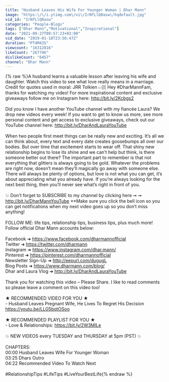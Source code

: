 ```yaml
---
title: "Husband Leaves His Wife For Younger Woman | Dhar Mann"
image: "https:\/\/i.ytimg.com\/vi\/IrNfLlQ0asw\/hqdefault.jpg"
vid_id: "IrNfLlQ0asw"
categories: "People-Blogs"
tags: ["Dhar Mann","Motivational","Inspirational"]
date: "2021-09-27T09:57:23+03:00"
vid_date: "2019-01-18T23:56:47Z"
duration: "PT4M43S"
viewcount: "16312816"
likeCount: "267746"
dislikeCount: "6457"
channel: "Dhar Mann"
---
```

{% raw %}A husband learns a valuable lesson after leaving his wife and daughter. Watch this video to see what love really means in a marriage. Credit for quotes used in moral: JRR Tolkien 👉🏽 Hey #DharMannFam, thanks for watching my video! For more inspirational content and exclusive giveaways follow me on Instagram here: <a rel="nofollow" target="blank" href="http://bit.ly/2Kcbgs2">http://bit.ly/2Kcbgs2</a><br /><br />Did you know I have another YouTube channel with my fiancée Laura? We drop new videos every week! If you want to get to know us more, see more personal content and get access to exclusive giveaways, check out our YouTube channel here: <a rel="nofollow" target="blank" href="http://bit.ly/DharAndLauraYouTube">http://bit.ly/DharAndLauraYouTube</a><br /><br />When two people first meet things can be really new and exciting. It’s all we can think about, every text and every date creates goosebumps all over our bodies. But over time that excitement starts to wear off. That shiny new relationship begins to lose its shine and we can’t help but think, is there someone better out there? The important part to remember is that not everything that glitters is always going to be gold. Whatever the problems are right now, doesn’t mean they’ll magically go away with someone else. There will always be plenty of options, but love is not what you can get, it’s about appreciating what you already have. If you’re always looking for the next best thing, then you’ll never see what’s right in front of you.<br /><br />💥 Don't forget to SUBSCRIBE to my channel by clicking here ➞ ➞ <a rel="nofollow" target="blank" href="http://bit.ly/DharMannYouTube">http://bit.ly/DharMannYouTube</a> **Make sure you click the bell icon so you can get notifications when my next video goes up so you don’t miss anything! <br /><br />FOLLOW ME: life tips, relationship tips, business tips, plus much more! Follow official Dhar Mann accounts below: <br /><br />Facebook ➜ <a rel="nofollow" target="blank" href="https://www.facebook.com/dharmannofficial">https://www.facebook.com/dharmannofficial</a><br />Twitter ➜ <a rel="nofollow" target="blank" href="https://twitter.com/dharmann">https://twitter.com/dharmann</a> <br />Instagram ➜ <a rel="nofollow" target="blank" href="https://www.instagram.com/dhar.mann/">https://www.instagram.com/dhar.mann/</a> <br />Pinterest ➜ <a rel="nofollow" target="blank" href="https://pinterest.com/dharmannofficial">https://pinterest.com/dharmannofficial</a> <br />Newsletter Sign-Up ➜ <a rel="nofollow" target="blank" href="http://eepurl.com/dugugL">http://eepurl.com/dugugL</a> <br />Blog Posts ➜ <a rel="nofollow" target="blank" href="https://www.dharmann.com/blog/">https://www.dharmann.com/blog/</a> <br />Dhar and Laura Vlog ➜ <a rel="nofollow" target="blank" href="http://bit.ly/DharAndLauraYouTube">http://bit.ly/DharAndLauraYouTube</a><br /><br />Thank you for watching this video – Please Share. I like to read comments so please leave a comment on this video too!<br /><br />★ RECOMMENDED VIDEO FOR YOU ★<br />- Husband Leaves Pregnant Wife, He Lives To Regret His Decision<br /><a rel="nofollow" target="blank" href="https://youtu.be/LLG5bqtOSoo">https://youtu.be/LLG5bqtOSoo</a><br /> <br />★ RECOMMENDED PLAYLIST FOR YOU ★<br />- Love &amp; Relationships: <a rel="nofollow" target="blank" href="https://bit.ly/2W3MlLe">https://bit.ly/2W3MlLe</a><br /><br />💥 NEW VIDEOS every TUESDAY and THURSDAY at 5pm (PST) 💥<br /><br />CHAPTERS:<br />00:00    Husband Leaves Wife For Younger Woman<br />03:25    Dhars Outro<br />04:22    Recommended Video To Watch Next<br /><br />#RelationshipTips #LifeTips #LiveYourBestLife{% endraw %}
